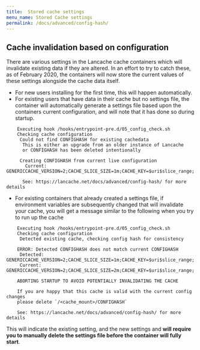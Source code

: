```yaml
---
title:  Stored cache settings
menu_name: Stored Cache settings
permalink: /docs/advanced/config-hash/
---
```


## Cache invalidation based on configuration 

There are various settings in the Lancache cache containers which will invalidate existing data if they are altered.  In an effort to try to catch these, as of February 2020, the containers will now store the current values of these settings alongside the cache data itself.

* For new users installing for the first time, this will happen automatically.
* For existing users that have data in their cache but no settings file, the container will automatically generate a settings file based upon the containers current configuration, and will note that it has done so during startup.
```
    Executing hook /hooks/entrypoint-pre.d/05_config_check.sh
    Checking cache configuration
	 Could not find CONFIGHASH for existing cachedata
	  This is either an upgrade from an older instance of Lancache
	  or CONFIGHASH has been deleted intentionally
	
	 Creating CONFIGHASH from current live configuration
       Current:  GENERICCACHE_VERSION=2;CACHE_SLICE_SIZE=1m;CACHE_KEY=$uri$slice_range;
	
	  See: https://lancache.net/docs/advanced/config-hash/ for more details
```
* For existing containers that already created a settings file, if environment variables are subsequently changed that will invalidate your cache, you will get a message similar to the following when you try to run up the cache
``` 
    Executing hook /hooks/entrypoint-pre.d/05_config_check.sh
    Checking cache configuration
     Detected existing cache, checking config hash for consistency

    ERROR: Detected CONFIGHASH does not match current CONFIGHASH
     Detected: GENERICCACHE_VERSION=2;CACHE_SLICE_SIZE=1m;CACHE_KEY=$uri$slice_range;
     Current:  GENERICCACHE_VERSION=2;CACHE_SLICE_SIZE=2m;CACHE_KEY=$uri$slice_range;
    
    ABORTING STARTUP TO AVOID POTENTIALLY INVALIDATING THE CACHE
    
    If you are happy that this cache is valid with the current config changes
    please delete `/<cache_mount>/CONFIGHASH`
    
    See: https://lancache.net/docs/advanced/config-hash/ for more details
```

This will indicate the existing setting, and the new settings and __will require you to manually delete the settings file before the container will fully start__.

